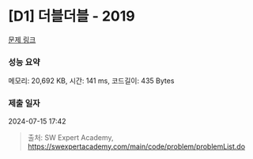 # [D1] 더블더블 - 2019 

[문제 링크](https://swexpertacademy.com/main/code/problem/problemDetail.do?contestProbId=AV5QDEX6AqwDFAUq) 

### 성능 요약

메모리: 20,692 KB, 시간: 141 ms, 코드길이: 435 Bytes

### 제출 일자

2024-07-15 17:42



> 출처: SW Expert Academy, https://swexpertacademy.com/main/code/problem/problemList.do